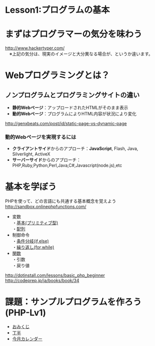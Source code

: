 Lesson1:プログラムの基本
====

# まずはプログラマーの気分を味わう
<http://www.hackertyper.com/>  
　※上記の気分は、現実のイメージと大分異なる場合が、というか違います。

# Webプログラミングとは？

## ノンプログラムとプログラミングサイトの違い
* **静的Webページ**：アップロードされたHTMLがそのまま表示
* **動的Webページ**：プログラムによりHTML内容が状況により変化

<http://genxbeats.com/post/id/static-page-vs-dynamic-page>

### 動的Webページを実現するには
* **クライアントサイド**からのアプローチ：**JavaScript**, Flash, Java, Silverlight, ActiveX
* **サーバーサイド**からのアプローチ：PHP,Ruby,Python,Perl,Java,C#,Javascript(node.js),etc

# 基本を学ぼう
PHPを使って、どの言語にも共通する基本概念を覚えよう  
<http://sandbox.onlinephpfunctions.com/>

* 変数  
 ・[基本(プリミティブ型)](http://www.atmarkit.co.jp/ait/articles/1403/20/news105.html)  
 ・[配列](http://www.atmarkit.co.jp/ait/articles/1404/16/news044.html)
* 制御命令  
・[条件分岐(if,else)](http://www.atmarkit.co.jp/ait/articles/1404/07/news025.html)  
・[繰り返し(for,while)](http://www.atmarkit.co.jp/ait/articles/1405/14/news031.html)
* [関数](http://www.phpbook.jp/tutorial/function/index2.html)  
・引数  
・戻り値

<http://dotinstall.com/lessons/basic_php_beginner>  
<http://codeprep.jp/ja/books/book/34>

# 課題：サンプルプログラムを作ろう(PHP-Lv1)
+ [おみくじ](https://github.com/shogirin/acthouse_pg_shortclass/blob/master/practice_php/omikuji_Q.php)
+ [丁半](https://github.com/shogirin/acthouse_pg_shortclass/blob/master/practice_php/chohan_Q.php)
+ [今月カレンダー](https://github.com/shogirin/acthouse_pg_shortclass/blob/master/practice_php/calender_Q.php)
